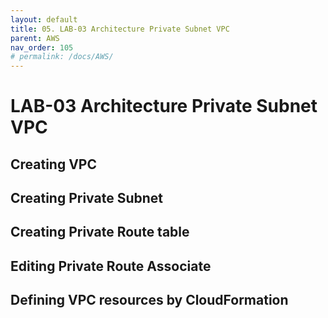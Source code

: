 ```yaml
---
layout: default
title: 05. LAB-03 Architecture Private Subnet VPC
parent: AWS
nav_order: 105
# permalink: /docs/AWS/
---
```


# LAB-03 Architecture Private Subnet VPC

## Creating VPC

## Creating Private Subnet

## Creating Private Route table

## Editing Private Route Associate

## Defining VPC resources by CloudFormation  
